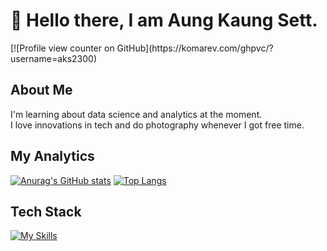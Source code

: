 #  👋 Hello there, I am Aung Kaung Sett.
<p style = "align : center">
  <a href = "/" src = "https://skillicons.dev/icons?i=gmail"></a>
</p>
[![Profile view counter on GitHub](https://komarev.com/ghpvc/?username=aks2300)


## About Me
I'm learning about data science and analytics at the moment. <br>
I love innovations in tech and do photography whenever I got free time.

## My Analytics
[![Anurag's GitHub stats](https://github-readme-stats.vercel.app/api?username=aks2300&show_icons=true&theme=transparent)](https://github.com/anuraghazra/github-readme-stats)
[![Top Langs](https://github-readme-stats.vercel.app/api/top-langs/?username=aks2300&hide_progress=true&theme=transparent)](https://github.com/anuraghazra/github-readme-stats)

## Tech Stack
[![My Skills](https://skillicons.dev/icons?i=py,c,mysql,flask,html,css,git,github,vscode&perline=5)](https://skillicons.dev)

<!--
**aks2300/aks2300** is a ✨ _special_ ✨ repository because its `README.md` (this file) appears on your GitHub profile.

Here are some ideas to get you started:

- 🔭 I’m currently working on ...
- 🌱 I’m currently learning ...
- 👯 I’m looking to collaborate on ...
- 🤔 I’m looking for help with ...
- 💬 Ask me about ...
- 📫 How to reach me: ...
- 😄 Pronouns: ...
- ⚡ Fun fact: ...
-->
